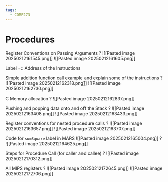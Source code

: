 ```yaml
---
tags:
  - COMP273
---
```

# Procedures

Register Conventions on Passing Arguments
?
![[Pasted image 20250212161545.png]]
![[Pasted image 20250212161605.png]]
<!--SR:!2025-04-16,31,210-->


Label =:: Address of the Instructions
<!--SR:!2025-05-20,59,250-->

Simple addition function call example and explain some of the instructions
?
![[Pasted image 20250212162318.png]]
![[Pasted image 20250212162730.png]]
<!--SR:!2025-04-28,38,210-->

C Memory allocation
?
![[Pasted image 20250212162837.png]]
<!--SR:!2025-05-16,52,230-->

Pushing and popping data onto and off the Stack
?
![[Pasted image 20250212163408.png]]
![[Pasted image 20250212163433.png]]
<!--SR:!2025-04-18,18,170-->

Register conventions for nested procedure calls
?
![[Pasted image 20250212163657.png]]
![[Pasted image 20250212163707.png]]
<!--SR:!2025-04-14,18,190-->


Code for `sumSquare` label in MARS
![[Pasted image 20250212165004.png]]
?
![[Pasted image 20250212164625.png]]
<!--SR:!2025-05-11,39,190-->



Steps for Procedure Call (for caller and callee)
?
![[Pasted image 20250212170312.png]]
<!--SR:!2025-05-02,23,170-->

All MIPS registers
?
![[Pasted image 20250212172645.png]]
![[Pasted image 20250212172706.png]]
<!--SR:!2025-05-16,41,190-->
